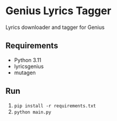 Genius Lyrics Tagger
======
Lyrics downloader and tagger for Genius

Requirements
---
* Python 3.11
* lyricsgenius
* mutagen

Run
---
1. `pip install -r requirements.txt`
2. `python main.py`
